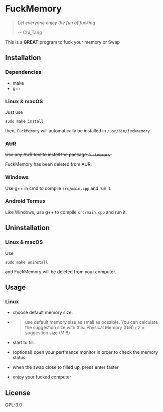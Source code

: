 # FuckMemory

> *Let everyone enjoy the fun of fucking*
> 
> -- Chi_Tang

This is a **GREAT** program to fuck your memory or Swap

## Installation

### Dependencies

- make
- g++

### Linux & macOS

Just use

```shell
sudo make install
```

then,  `FuckMemory` will automatically be installed in `/usr/bin/fuckmemory`.

### ~~AUR~~

~~Use any AUR tool to install the package `fuckmemory`.~~

FuckMemory has been deleted from AUR.

### Windows

Use g++ in cmd to compile `src/main.cpp` and run it.

### Android Termux

Like Windows, use g++ to compile `src/main.cpp` and run it.

## Uninstallation

### Linux & macOS

Use

```shell
sudo make uninstall
```

and FuckMemory will be deleted from your computer.

## Usage

### Linux

- choose default memory size.
- > use default memory size as small as possible. You can calculate the suggestion size with this:
Physical Memory (GiB) / 2 = suggestion size (MiB)

- start to fill.

- (optional) open your perfmance monitor in order to check the memory status

- when the swap close to filled up, press enter faster 

- enjoy your fucked computer

## License

GPL-3.0

